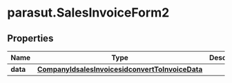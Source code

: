 # parasut.SalesInvoiceForm2

## Properties
Name | Type | Description | Notes
------------ | ------------- | ------------- | -------------
**data** | [**CompanyIdsalesInvoicesidconvertToInvoiceData**](CompanyIdsalesInvoicesidconvertToInvoiceData.md) |  | 


